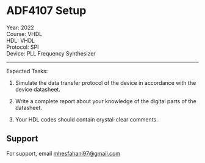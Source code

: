 # ADF4107 Setup

Year: 2022  
Course: VHDL  
HDL: VHDL  
Protocol: SPI   
Device: PLL Frequency Synthesizer
****
Expected Tasks:

1. Simulate the data transfer protocol of the device in accordance with the device datasheet.
 
2. Write a complete report about your knowledge of the digital parts of the datasheet.

3. Your HDL codes should contain crystal-clear comments.
## Support

For support, email mhesfahani97@gmail.com
